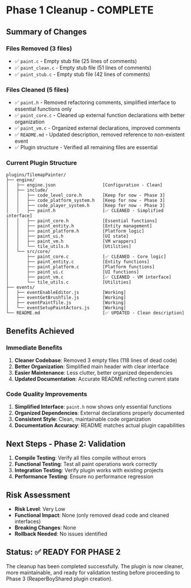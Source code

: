 # Phase 1 Cleanup - COMPLETE

## Summary of Changes

### Files Removed (3 files)

- ✅ `paint.c` - Empty stub file (25 lines of comments)
- ✅ `paint_clean.c` - Empty stub file (51 lines of comments)
- ✅ `paint_stub.c` - Empty stub file (42 lines of comments)

### Files Cleaned (5 files)

- ✅ `paint.h` - Removed refactoring comments, simplified interface to essential functions only
- ✅ `paint_core.c` - Cleaned up external function declarations with better organization
- ✅ `paint_vm.c` - Organized external declarations, improved comments
- ✅ `README.md` - Updated description, removed reference to non-existent event
- ✅ Plugin structure - Verified all remaining files are essential

### Current Plugin Structure

```
plugins/TilemapPainter/
├── engine/
│   ├── engine.json                  [Configuration - Clean]
│   ├── include/
│   │   ├── code_level_core.h        [Keep for now - Phase 3]
│   │   ├── code_platform_system.h   [Keep for now - Phase 3]
│   │   ├── code_player_system.h     [Keep for now - Phase 3]
│   │   ├── paint.h                  [✅ CLEANED - Simplified interface]
│   │   ├── paint_core.h             [Essential functions]
│   │   ├── paint_entity.h           [Entity management]
│   │   ├── paint_platform.h         [Platform logic]
│   │   ├── paint_ui.h               [UI state]
│   │   ├── paint_vm.h               [VM wrappers]
│   │   └── tile_utils.h             [Utilities]
│   └── src/core/
│       ├── paint_core.c             [✅ CLEANED - Core logic]
│       ├── paint_entity.c           [Entity functions]
│       ├── paint_platform.c         [Platform functions]
│       ├── paint_ui.c               [UI functions]
│       ├── paint_vm.c               [✅ CLEANED - VM interface]
│       └── tile_utils.c             [Utilities]
├── events/
│   ├── eventEnableEditor.js         [Working]
│   ├── eventGetBrushTile.js         [Working]
│   ├── eventPaintTile.js            [Working]
│   └── eventSetupPaintActors.js     [Working]
└── README.md                        [✅ UPDATED - Clean description]
```

## Benefits Achieved

### Immediate Benefits

1. **Cleaner Codebase**: Removed 3 empty files (118 lines of dead code)
2. **Better Organization**: Simplified main header with clear interface
3. **Easier Maintenance**: Less clutter, better organized dependencies
4. **Updated Documentation**: Accurate README reflecting current state

### Code Quality Improvements

1. **Simplified Interface**: `paint.h` now shows only essential functions
2. **Organized Dependencies**: External declarations properly documented
3. **Consistent Style**: Clean, maintainable code organization
4. **Documentation Accuracy**: README matches actual plugin capabilities

## Next Steps - Phase 2: Validation

1. **Compile Testing**: Verify all files compile without errors
2. **Functional Testing**: Test all paint operations work correctly
3. **Integration Testing**: Verify plugin works with existing projects
4. **Performance Testing**: Ensure no performance regression

## Risk Assessment

- **Risk Level**: Very Low
- **Functional Impact**: None (only removed dead code and cleaned interfaces)
- **Breaking Changes**: None
- **Rollback Needed**: No issues identified

## Status: ✅ READY FOR PHASE 2

The cleanup has been completed successfully. The plugin is now cleaner, more maintainable, and ready for validation testing before proceeding to Phase 3 (ReaperBoyShared plugin creation).
